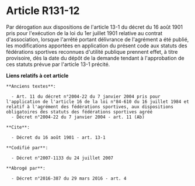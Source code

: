 # Article R131-12

Par dérogation aux dispositions de l'article 13-1 du décret du 16 août 1901 pris pour l'exécution de la loi du 1er juillet
1901 relative au contrat d'association, lorsque l'arrêté portant délivrance de l'agrément a été publié, les modifications
apportées en application du présent code aux statuts des fédérations sportives reconnues d'utilité publique prennent effet, à
titre provisoire, dès la date du dépôt de la demande tendant à l'approbation de ces statuts prévue par l'article 13-1
précité.

**Liens relatifs à cet article**

	**Anciens textes**:

	  - Art. 11 du décret n°2004-22 du 7 janvier 2004 pris pour l'application de l'article 16 de la loi n°84-610 du 16 juillet 1984 et relatif à l'agrément des fédérations sportives, aux dispositions obligatoires des statuts des fédérations sportives agréé
	  - Décret n°2004-22 du 7 janvier 2004 - art. 11 (Ab)

	**Cite**:

	  - Décret du 16 août 1901 - art. 13-1

	**Codifié par**:

	  - Décret n°2007-1133 du 24 juillet 2007

	**Abrogé par**:

	  - Décret n°2016-387 du 29 mars 2016 - art. 4
